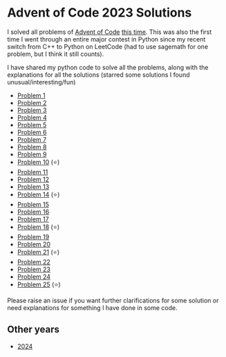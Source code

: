 # Advent of Code 2023 Solutions

I solved all problems of [Advent of Code](https://adventofcode.com/) [this time](https://adventofcode.com/2023). This was also the first time I went through an entire major contest in Python since my recent switch from C++ to Python on LeetCode (had to use sagemath for one problem, but I think it still counts).

I have shared my python code to solve all the problems, along with the explanations for all the solutions (starred some solutions I found unusual/interesting/fun)

* [Problem 1](1)
* [Problem 2](2)
* [Problem 3](3)
* [Problem 4](4)
* [Problem 5](5)
* [Problem 6](6)
* [Problem 7](7)
* [Problem 8](8)
* [Problem 9](9)
* [Problem 10](10) (⭐)
* [Problem 11](11)
* [Problem 12](12)
* [Problem 13](13)
* [Problem 14](14) (⭐)
* [Problem 15](15)
* [Problem 16](16)
* [Problem 17](17)
* [Problem 18](18) (⭐)
* [Problem 19](19)
* [Problem 20](20)
* [Problem 21](21) (⭐)
* [Problem 22](22)
* [Problem 23](23)
* [Problem 24](24)
* [Problem 25](25) (⭐)

Please raise an issue if you want further clarifications for some solution or need explanations for something I have done in some code.

## Other years

* [2024](https://github.com/razimantv/AdventOfCode2024)
